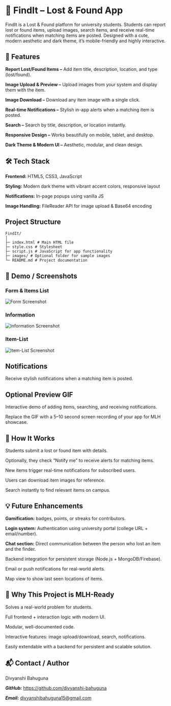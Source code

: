 # 👜 **FindIt – Lost & Found App**

FindIt is a Lost & Found platform for university students. Students can report lost or found items, upload images, search items, and receive real-time notifications when matching items are posted. Designed with a cute, modern aesthetic and dark theme, it’s mobile-friendly and highly interactive.

## 🌟 Features

**Report Lost/Found Items –** Add item title, description, location, and type (lost/found).

**Image Upload & Preview –** Upload images from your system and display them with the item.

**Image Download –** Download any item image with a single click.

**Real-time Notifications –** Stylish in-app alerts when a matching item is posted.

**Search –** Search by title, description, or location instantly.

**Responsive Design –** Works beautifully on mobile, tablet, and desktop.

**Dark Theme & Modern UI –** Aesthetic, modular, and clean design.

## 🛠️ Tech Stack

**Frontend:** HTML5, CSS3, JavaScript

**Styling:** Modern dark theme with vibrant accent colors, responsive layout

**Notifications:** In-page popups using vanilla JS

**Image Handling:** FileReader API for image upload & Base64 encoding

## Project Structure
```
FindIt/
│
├─ index.html # Main HTML file
├─ style.css # Stylesheet
├─ script.js # JavaScript for app functionality
├─ images/ # Optional folder for sample images
└─ README.md # Project documentation
```

## 🎨 Demo / Screenshots  

### Form & Items List  
![Form Screenshot](./images/Full-page-view.png)  

### Information
![Information Screenshot](./images/adding-info.png)  

### Item-List
![Item-List Screenshot](./images/item-list.png)    


## Notifications

Receive stylish notifications when a matching item is posted.

## Optional Preview GIF

Interactive demo of adding items, searching, and receiving notifications.

Replace the GIF with a 5–10 second screen recording of your app for MLH showcase.

## 🤝 How It Works

Students submit a lost or found item with details.

Optionally, they check “Notify me” to receive alerts for matching items.

New items trigger real-time notifications for subscribed users.

Users can download item images for reference.

Search instantly to find relevant items on campus.

## 💡 Future Enhancements

**Gamification:** badges, points, or streaks for contributors.

**Login system:** Authentication using university portal (college URL + email/number).

**Chat section:** Direct communication between the person who lost an item and the finder.

Backend integration for persistent storage (Node.js + MongoDB/Firebase).

Email or push notifications for real-world alerts.

Map view to show last seen locations of items.

## 📌 Why This Project is MLH-Ready

Solves a real-world problem for students.

Full frontend + interaction logic with modern UI.

Modular, well-documented code.

Interactive features: image upload/download, search, notifications.

Easily extendable with a backend for persistent and scalable solution.

## 📬 Contact / Author

Divyanshi Bahuguna

***GitHub:*** https://github.com/divyanshi-bahuguna

***Email:*** divyanshibahuguna15@gmail.com
